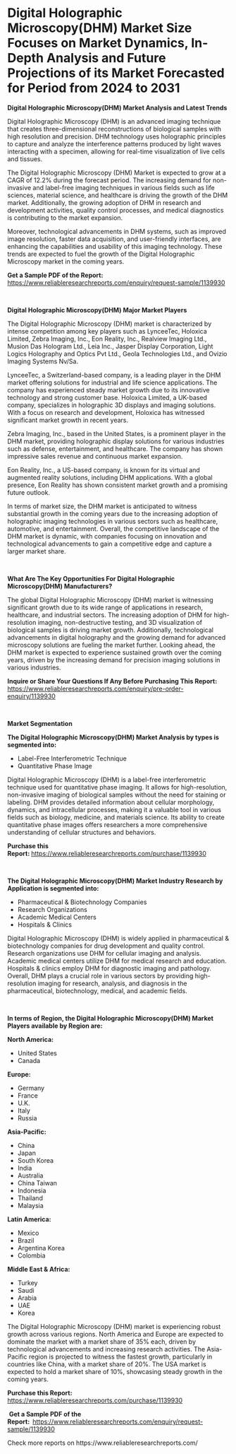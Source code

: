 <p><h1>Digital Holographic Microscopy(DHM) Market Size Focuses on Market Dynamics, In-Depth Analysis and Future Projections of its Market Forecasted for Period from 2024 to 2031</h1></p><p><strong>Digital Holographic Microscopy(DHM) Market Analysis and Latest Trends</strong></p>
<p><p>Digital Holographic Microscopy (DHM) is an advanced imaging technique that creates three-dimensional reconstructions of biological samples with high resolution and precision. DHM technology uses holographic principles to capture and analyze the interference patterns produced by light waves interacting with a specimen, allowing for real-time visualization of live cells and tissues.</p><p>The Digital Holographic Microscopy (DHM) Market is expected to grow at a CAGR of 12.2% during the forecast period. The increasing demand for non-invasive and label-free imaging techniques in various fields such as life sciences, material science, and healthcare is driving the growth of the DHM market. Additionally, the growing adoption of DHM in research and development activities, quality control processes, and medical diagnostics is contributing to the market expansion.</p><p>Moreover, technological advancements in DHM systems, such as improved image resolution, faster data acquisition, and user-friendly interfaces, are enhancing the capabilities and usability of this imaging technology. These trends are expected to fuel the growth of the Digital Holographic Microscopy market in the coming years.</p></p>
<p><strong>Get a Sample PDF of the Report:&nbsp;</strong> <a href="https://www.reliableresearchreports.com/enquiry/request-sample/1139930">https://www.reliableresearchreports.com/enquiry/request-sample/1139930</a></p>
<p>&nbsp;</p>
<p><strong>Digital Holographic Microscopy(DHM) Major Market Players</strong></p>
<p><p>The Digital Holographic Microscopy (DHM) market is characterized by intense competition among key players such as LynceeTec, Holoxica Limited, Zebra Imaging, Inc., Eon Reality, Inc., Realview Imaging Ltd., Musion Das Hologram Ltd., Leia Inc., Jasper Display Corporation, Light Logics Holography and Optics Pvt Ltd., Geola Technologies Ltd., and Ovizio Imaging Systems Nv/Sa.</p><p>LynceeTec, a Switzerland-based company, is a leading player in the DHM market offering solutions for industrial and life science applications. The company has experienced steady market growth due to its innovative technology and strong customer base. Holoxica Limited, a UK-based company, specializes in holographic 3D displays and imaging solutions. With a focus on research and development, Holoxica has witnessed significant market growth in recent years.</p><p>Zebra Imaging, Inc., based in the United States, is a prominent player in the DHM market, providing holographic display solutions for various industries such as defense, entertainment, and healthcare. The company has shown impressive sales revenue and continuous market expansion.</p><p>Eon Reality, Inc., a US-based company, is known for its virtual and augmented reality solutions, including DHM applications. With a global presence, Eon Reality has shown consistent market growth and a promising future outlook.</p><p>In terms of market size, the DHM market is anticipated to witness substantial growth in the coming years due to the increasing adoption of holographic imaging technologies in various sectors such as healthcare, automotive, and entertainment. Overall, the competitive landscape of the DHM market is dynamic, with companies focusing on innovation and technological advancements to gain a competitive edge and capture a larger market share.</p></p>
<p>&nbsp;</p>
<p><strong>What Are The Key Opportunities For Digital Holographic Microscopy(DHM) Manufacturers?</strong></p>
<p><p>The global Digital Holographic Microscopy (DHM) market is witnessing significant growth due to its wide range of applications in research, healthcare, and industrial sectors. The increasing adoption of DHM for high-resolution imaging, non-destructive testing, and 3D visualization of biological samples is driving market growth. Additionally, technological advancements in digital holography and the growing demand for advanced microscopy solutions are fueling the market further. Looking ahead, the DHM market is expected to experience sustained growth over the coming years, driven by the increasing demand for precision imaging solutions in various industries.</p></p>
<p><strong>Inquire or Share Your Questions If Any Before Purchasing This Report:</strong> <a href="https://www.reliableresearchreports.com/enquiry/pre-order-enquiry/1139930">https://www.reliableresearchreports.com/enquiry/pre-order-enquiry/1139930</a></p>
<p>&nbsp;</p>
<p><strong>Market Segmentation</strong></p>
<p><strong>The Digital Holographic Microscopy(DHM) Market Analysis by types is segmented into:</strong></p>
<p><ul><li>Label-Free Interferometric Technique</li><li>Quantitative Phase Image</li></ul></p>
<p><p>Digital Holographic Microscopy (DHM) is a label-free interferometric technique used for quantitative phase imaging. It allows for high-resolution, non-invasive imaging of biological samples without the need for staining or labeling. DHM provides detailed information about cellular morphology, dynamics, and intracellular processes, making it a valuable tool in various fields such as biology, medicine, and materials science. Its ability to create quantitative phase images offers researchers a more comprehensive understanding of cellular structures and behaviors.</p></p>
<p><strong>Purchase this Report:&nbsp;</strong><a href="https://www.reliableresearchreports.com/purchase/1139930">https://www.reliableresearchreports.com/purchase/1139930</a></p>
<p>&nbsp;</p>
<p><strong>The Digital Holographic Microscopy(DHM) Market Industry Research by Application is segmented into:</strong></p>
<p><ul><li>Pharmaceutical & Biotechnology Companies</li><li>Research Organizations</li><li>Academic Medical Centers</li><li>Hospitals & Clinics</li></ul></p>
<p><p>Digital Holographic Microscopy (DHM) is widely applied in pharmaceutical & biotechnology companies for drug development and quality control. Research organizations use DHM for cellular imaging and analysis. Academic medical centers utilize DHM for medical research and education. Hospitals & clinics employ DHM for diagnostic imaging and pathology. Overall, DHM plays a crucial role in various sectors by providing high-resolution imaging for research, analysis, and diagnosis in the pharmaceutical, biotechnology, medical, and academic fields.</p></p>
<p>&nbsp;</p>
<p><strong>In terms of Region, the Digital Holographic Microscopy(DHM) Market Players available by Region are:</strong></p>
<p>
    <p> <strong> North America: </strong>
        <ul>
            <li>United States</li>
            <li>Canada</li>
        </ul>
        </p> 
    <p> <strong> Europe: </strong>
        <ul>
            <li>Germany</li>
            <li>France</li>
            <li>U.K.</li>
            <li>Italy</li>
            <li>Russia</li>
        </ul>
        </p> 
    <p> <strong> Asia-Pacific: </strong>
        <ul>
            <li>China</li>
            <li>Japan</li>
            <li>South Korea</li>
            <li>India</li>
            <li>Australia</li>
            <li>China Taiwan</li>
            <li>Indonesia</li>
            <li>Thailand</li>
            <li>Malaysia</li>
        </ul>
        </p> 
    <p> <strong> Latin America: </strong>
        <ul>
            <li>Mexico</li>
            <li>Brazil</li>
            <li>Argentina Korea</li>
            <li>Colombia</li>
        </ul>
        </p> 
    <p> <strong> Middle East & Africa: </strong>
        <ul>
            <li>Turkey</li>
            <li>Saudi</li>
            <li>Arabia</li>
            <li>UAE</li>
            <li>Korea</li>
        </ul>
    </p>
    </p>
<p><p>The Digital Holographic Microscopy (DHM) market is experiencing robust growth across various regions. North America and Europe are expected to dominate the market with a market share of 35% each, driven by technological advancements and increasing research activities. The Asia-Pacific region is projected to witness the fastest growth, particularly in countries like China, with a market share of 20%. The USA market is expected to hold a market share of 10%, showcasing steady growth in the coming years.</p></p>
<p><strong>Purchase this Report: </strong><a href="https://www.reliableresearchreports.com/purchase/1139930">https://www.reliableresearchreports.com/purchase/1139930</a></p>
<p>&nbsp;<strong>Get a Sample PDF of the Report:&nbsp;&nbsp;</strong><a href="https://www.reliableresearchreports.com/enquiry/request-sample/1139930">https://www.reliableresearchreports.com/enquiry/request-sample/1139930</a></p>
<p><strong></strong></p>
<p>Check more reports on https://www.reliableresearchreports.com/</p>